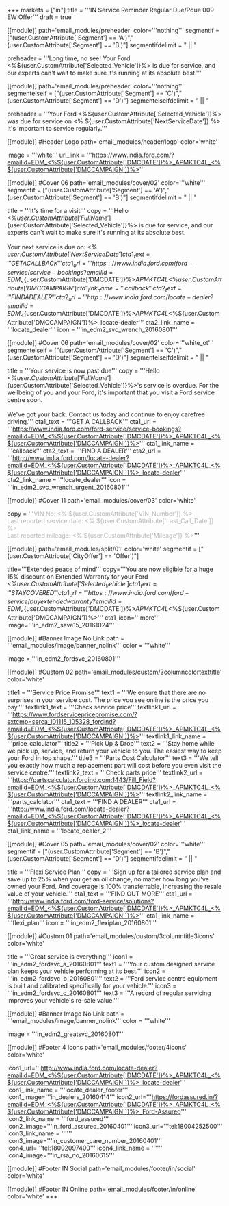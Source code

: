 +++
markets = ["in"]
title = '''IN Service Reminder Regular Due/Pdue 009 EW Offer'''
draft = true

[[module]]
path='email_modules/preheader'
color='''nothing'''
segmentif = ["(user.CustomAttribute['Segment'] == 'A')","(user.CustomAttribute['Segment'] == 'B')"]
segmentifdelimit = " || "

   preheader = '''Long time, no see! Your Ford <%${user.CustomAttribute['Selected_Vehicle']}%> is due for service, and our experts can't wait to make sure it's running at its absolute best.'''
   
[[module]]
path='email_modules/preheader'
color='''nothing'''
segmentelseif = ["(user.CustomAttribute['Segment'] == 'C')","(user.CustomAttribute['Segment'] == 'D')"]
segmentelseifdelimit = " || "
   
   preheader = '''Your Ford <%${user.CustomAttribute['Selected_Vehicle']}%> was due for service on <% ${user.CustomAttribute['NextServiceDate']} %>. It's important to service regularly.'''

[[module]] #Header Logo
path='email_modules/header/logo'
color='white'

  image = '''white'''
  url_link = '''https://www.india.ford.com/?emailid=EDM_<%${user.CustomAttribute['DMCDATE']}%>_APMKTC4L_<%${user.CustomAttribute['DMCCAMPAIGN']}%>'''

[[module]] #Cover 06
path='email_modules/cover/02'
color='''white'''
segmentif = ["(user.CustomAttribute['Segment'] == 'A')","(user.CustomAttribute['Segment'] == 'B')"]
segmentifdelimit = " || "

  title = '''It's time for a visit'''
  copy = '''Hello <%${user.CustomAttribute['FullName']}%><br /><br />Long time, no see! Your Ford <%${user.CustomAttribute['Selected_Vehicle']}%> is due for service, and our experts can't wait to make sure it's running at its absolute best.<br /><br />Your next service is due on: <% ${user.CustomAttribute['NextServiceDate']} %> '''
  cta1_text = '''GET A CALLBACK'''
  cta1_url = '''https://www.india.ford.com/ford-service/service-bookings?emailid=EDM_<%${user.CustomAttribute['DMCDATE']}%>_APMKTC4L_<%${user.CustomAttribute['DMCCAMPAIGN']}%>'''
  cta1_link_name = '''callback'''
  cta2_text = '''FIND A DEALER'''
  cta2_url = '''http://www.india.ford.com/locate-dealer?emailid=EDM_<%${user.CustomAttribute['DMCDATE']}%>_APMKTC4L_<%${user.CustomAttribute['DMCCAMPAIGN']}%>_locate-dealer'''
  cta2_link_name = '''locate_dealer'''
  icon = '''in_edm2_svc_wrench_20160801'''

[[module]] #Cover 06
path='email_modules/cover/02'
color='''white_ot'''
segmentelseif = ["(user.CustomAttribute['Segment'] == 'C')","(user.CustomAttribute['Segment'] == 'D')"]
segmentelseifdelimit = " || "

  title = '''Your service is now past due'''
  copy = '''Hello <%${user.CustomAttribute['FullName']}%><br /><br />Your Ford <%${user.CustomAttribute['Selected_Vehicle']}%>'s service is overdue. For the wellbeing of you and your Ford, it's important that you visit a Ford service centre soon.<br /><br />We've got your back. Contact us today and continue to enjoy carefree driving.'''
  cta1_text = '''GET A CALLBACK'''
  cta1_url = '''https://www.india.ford.com/ford-service/service-bookings?emailid=EDM_<%${user.CustomAttribute['DMCDATE']}%>_APMKTC4L_<%${user.CustomAttribute['DMCCAMPAIGN']}%>'''
  cta1_link_name = '''callback'''
  cta2_text = '''FIND A DEALER'''
  cta2_url = '''http://www.india.ford.com/locate-dealer?emailid=EDM_<%${user.CustomAttribute['DMCDATE']}%>_APMKTC4L_<%${user.CustomAttribute['DMCCAMPAIGN']}%>_locate-dealer'''
  cta2_link_name = '''locate_dealer'''
  icon = '''in_edm2_svc_wrench_urgent_20160801'''

[[module]] #Cover 11
path='email_modules/cover/03'
color='white'

  copy = '''<span style="color:#b3b3b3">VIN No: <% ${user.CustomAttribute['VIN_Number']} %><br />Last reported service date: <% ${user.CustomAttribute['Last_Call_Date']} %><br />Last reported mileage: <% ${user.CustomAttribute['Mileage']} %></span>'''

[[module]]
path='email_modules/split/01'
color='white'
segmentif = ["(user.CustomAttribute['CityOffer'] == 'Offer')"]

title='''Extended peace of mind'''
copy='''You are now eligible for a huge 15% discount on Extended Warranty for your Ford <%${user.CustomAttribute['Selected_Vehicle']}%>, before November 30th. Act now!'''
cta1_text='''STAY COVERED'''
cta1_url='''https://www.india.ford.com/ford-service/buyextendedwarranty?emailid=EDM_<%${user.CustomAttribute['DMCDATE']}%>_APMKTC4L_<%${user.CustomAttribute['DMCCAMPAIGN']}%>'''
cta1_icon='''more'''
image='''in_edm2_save15_20161024'''
    
[[module]] #Banner Image No Link
path = '''email_modules/image/banner_nolink'''
color = '''white'''
  
  image = '''in_edm2_fordsvc_20160801'''

[[module]] #Custom 02
path='email_modules/custom/3columncolortexttitle'
color='white'

  title1 = '''Service Price Promise'''
  text1 = '''We ensure that there are no surprises in your service cost. The price you see online is the price you pay.'''
  textlink1_text = '''Check service price'''
  textlink1_url = '''https://www.fordservicepricepromise.com/?extcmp=serca_101115_105328_fordind?emailid=EDM_<%${user.CustomAttribute['DMCDATE']}%>_APMKTC4L_<%${user.CustomAttribute['DMCCAMPAIGN']}%>'''
  textlink1_link_name = '''price_calculator'''
  title2 = '''Pick Up & Drop'''
  text2 = '''Stay home while we pick up, service, and return your vehicle to you. The easiest way to keep your Ford in top shape.'''
  title3 = '''Parts Cost Calculator'''
  text3 = '''We tell you exactly how much a replacement part will cost before you even visit the service centre.'''
  textlink2_text = '''Check parts price'''
  textlink2_url = '''https://partscalculator.fordind.com:1443/Fill_Field?emailid=EDM_<%${user.CustomAttribute['DMCDATE']}%>_APMKTC4L_<%${user.CustomAttribute['DMCCAMPAIGN']}%>'''
  textlink2_link_name = '''parts_calclator'''
  cta1_text = '''FIND A DEALER'''
  cta1_url = '''http://www.india.ford.com/locate-dealer?emailid=EDM_<%${user.CustomAttribute['DMCDATE']}%>_APMKTC4L_<%${user.CustomAttribute['DMCCAMPAIGN']}%>_locate-dealer'''
  cta1_link_name = '''locate_dealer_2'''

[[module]] #Cover 05
path='email_modules/cover/02'
color='''white'''
segmentif = ["(user.CustomAttribute['Segment'] == 'B')","(user.CustomAttribute['Segment'] == 'D')"]
segmentifdelimit = " || "

  title = '''Flexi Service Plan'''
  copy = '''Sign up for a tailored service plan and save up to 25% when you get an oil change, no matter how long you've owned your Ford. And coverage is 100% transferrable, increasing the resale value of your vehicle.'''
  cta1_text = '''FIND OUT MORE'''
  cta1_url = '''http://www.india.ford.com/ford-service/solutions?emailid=EDM_<%${user.CustomAttribute['DMCDATE']}%>_APMKTC4L_<%${user.CustomAttribute['DMCCAMPAIGN']}%>'''
  cta1_link_name = '''flexi_plan'''
  icon = '''in_edm2_flexiplan_20160801'''

[[module]] #Custom 01
path='email_modules/custom/3columntitle3icons'
color='white'

  title = '''Great service is everything'''
  icon1 = '''in_edm2_fordsvc_a_20160801'''
  text1 = '''Your custom designed service plan keeps your vehicle performing at its best.'''
  icon2 = '''in_edm2_fordsvc_b_20160801'''
  text2 = '''Ford service centre equipment is built and calibrated specifically for your vehicle.'''
  icon3 = '''in_edm2_fordsvc_c_20160801'''
  text3 = '''A record of regular servicing improves your vehicle's re-sale value.'''

[[module]] #Banner Image No Link
path = '''email_modules/image/banner_nolink'''
color = '''white'''
  
  image = '''in_edm2_greatsvc_20160801'''

[[module]] #Footer 4 Icons
path='email_modules/footer/4icons'
color='white'

  icon1_url='''http://www.india.ford.com/locate-dealer?emailid=EDM_<%${user.CustomAttribute['DMCDATE']}%>_APMKTC4L_<%${user.CustomAttribute['DMCCAMPAIGN']}%>_locate-dealer'''
  icon1_link_name = '''locate_dealer_footer'''
  icon1_image='''in_dealers_20160414'''
  icon2_url='''https://fordassured.in/?emailid=EDM_<%${user.CustomAttribute['DMCDATE']}%>_APMKTC4L_<%${user.CustomAttribute['DMCCAMPAIGN']}%>_Ford-Assured'''
  icon2_link_name = '''ford_assured'''
  icon2_image='''in_ford_assured_20160401'''
  icon3_url='''tel:18004252500'''
  icon3_link_name = ''''''
  icon3_image='''in_customer_care_number_20160401'''
  icon4_url='''tel:18002097400'''
  icon4_link_name = ''''''
  icon4_image='''in_rsa_no_20160615'''
    
[[module]] #Footer IN Social
path='email_modules/footer/in/social'
color='white'

[[module]] #Footer IN Online
path='email_modules/footer/in/online'
color='white'
+++
